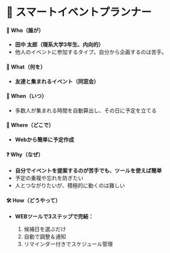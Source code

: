 # 📄 スマートイベントプランナー

#### 👤 Who（誰が）

* **田中 太郎（理系大学3年生、内向的）**
* 他人のイベントに参加するタイプ。自分から企画するのは苦手。

#### 🎯 What（何を）

* **友達と集まれるイベント（同窓会）**

#### 📅 When（いつ）

* 多数人が集まれる時間を自動算出し、その日に予定を立てる

#### 📍 Where（どこで）

* **Webから簡単に予定作成**

#### ❓ Why（なぜ）

* **自分でイベントを提案するのが苦手でも、ツールを使えば簡単**
* 予定の重複や忘れを防ぎたい
* 人とつながりたいが、積極的に動くのは難しい

#### 🛠 How（どうやって）

* **WEBツールで3ステップで完結：**

  1. 候補日を選ぶだけ
  2. 自動で調整＆通知
  3. リマインダー付きでスケジュール管理
